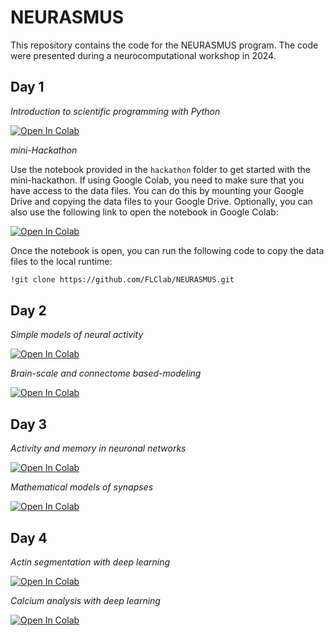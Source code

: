 # NEURASMUS

This repository contains the code for the NEURASMUS program. The code were presented during a neurocomputational workshop in 2024.

## Day 1

*Introduction to scientific programming with Python*

<a target="_blank" href="https://colab.research.google.com/github/FLClab/NEURASMUS/blob/main/notebooks/python-introduction.ipynb">
  <img src="https://colab.research.google.com/assets/colab-badge.svg" alt="Open In Colab"/>
</a>

*mini-Hackathon*

Use the notebook provided in the `hackathon` folder to get started with the mini-hackathon. If using Google Colab, you need to make sure that you have access to the data files. You can do this by mounting your Google Drive and copying the data files to your Google Drive. Optionally, you can also use the following link to open the notebook in Google Colab:

<a target="_blank" href="https://colab.research.google.com/github/FLClab/NEURASMUS/blob/main/hackathon/notebooks/calcium-analysis.ipynb">
  <img src="https://colab.research.google.com/assets/colab-badge.svg" alt="Open In Colab"/>
</a>

Once the notebook is open, you can run the following code to copy the data files to the local runtime:

```bash
!git clone https://github.com/FLClab/NEURASMUS.git
```

## Day 2

*Simple models of neural activity*

<a target="_blank" href="https://colab.research.google.com/github/FLClab/NEURASMUS/blob/main/notebooks/Neurasmus_Model_Neural_Activity.ipynb">
  <img src="https://colab.research.google.com/assets/colab-badge.svg" alt="Open In Colab"/>
</a>

*Brain-scale and connectome based-modeling*

<a target="_blank" href="https://colab.research.google.com/github/FLClab/NEURASMUS/blob/main/notebooks/neurasmus_graph_theory.ipynb">
  <img src="https://colab.research.google.com/assets/colab-badge.svg" alt="Open In Colab"/>
</a>

## Day 3

*Activity and memory in neuronal networks*

<a target="_blank" href="https://colab.research.google.com/github/FLClab/NEURASMUS/blob/main/notebooks/neurasmus_dynamical_networks.ipynb">
  <img src="https://colab.research.google.com/assets/colab-badge.svg" alt="Open In Colab"/>
</a>

*Mathematical models of synapses*

<a target="_blank" href="https://colab.research.google.com/github/FLClab/NEURASMUS/blob/main/notebooks/Neurasmus_synapse.ipynb">
  <img src="https://colab.research.google.com/assets/colab-badge.svg" alt="Open In Colab"/>
</a>

## Day 4

*Actin segmentation with deep learning*

<a target="_blank" href="https://colab.research.google.com/drive/17swtK6LeynRZHEg-lTaGqTl8uOK7wlfS?usp=sharing">
  <img src="https://colab.research.google.com/assets/colab-badge.svg" alt="Open In Colab"/>
</a>

*Calcium analysis with deep learning*

<a target="_blank" href="https://colab.research.google.com/github/FLClab/Calcium-Analysis/blob/main/CalciumUNet3D_ZeroCostDL4Mic.ipynb">
  <img src="https://colab.research.google.com/assets/colab-badge.svg" alt="Open In Colab"/>
</a>
